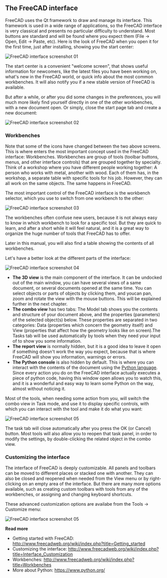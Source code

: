 ## The FreeCAD interface

FreeCAD uses the Qt framework to draw and manage its interface. This framework is used in a wide range of
applications, so the FreeCAD interface is very classical and presents no particular difficulty to understand.
Most buttons are standard and will be found where you expect them (File -> Open, Edit -> Paste, etc).
Here is the look of FreeCAD when you open it for the first time, just after installing, showing you the
start center:

![FreeCAD interface screenshot 01](http://www.freecadweb.org/wiki/images/4/49/Freecad-interface-01.jpg)

The start center is a convenient "welcome screen", that shows useful information for newcomers, like the latest
files you have been working on, what's new in the FreeCAD world, or quick info about the most common
workbenches. It will also notify you if a new stable version of FreeCAD is available.

But after a while, or after you did some changes in the preferences, you will much more likely find yourself
directly in one of the other workbenches, with a new document open. Or simply, close the
start page tab and create a new document:

![FreeCAD interface screenshot 02](http://www.freecadweb.org/wiki/images/2/28/Freecad-interface-02.jpg)

### Workbenches

Note that some of the icons have changed between the two above screens. This is where enters the most
important concept used in the FreeCAD interface: Workbenches. Workbenches are group of tools (toolbar
buttons, menus, and other interface controls) that are grouped together by specialty. Think of a workshop 
where you have different people working together: A person who works with metal, another with wood. Each of them
has, in the workshop, a separate table with specific tools for his job. However, they can all work on the
same objects. The same happens in FreeCAD.

The most important control of the FreeCAD interface is the workbench selector, which you use to switch from
one workbench to the other:

![FreeCAD interface screenshot 03](http://www.freecadweb.org/wiki/images/9/94/Freecad-interface-03.jpg)

The workbenches often confuse new users, because it is not always easy to know in which workbench to
look for a specific tool. But they are quick to learn, and after a short while it will feel natural, and
it is a great way to organize the huge number of tools that FreeCAD has to offer.

Later in this manual, you will also find a table showing the contents of all workbenches.

Let's have a better look at the different parts of the interface:

![FreeCAD interface screenshot 04](http://www.freecadweb.org/wiki/images/7/76/Freecad-interface-04.jpg)

* **The 3D view** is the main component of the interface. It can be undocked out of the main window, you can have several views of a same document, or several documents opened at the same time. You can select objects or parts of objects by clicking them, and youcan pan, zoom and rotate the view with the mouse buttons. This will be explained further in the next chapter.
* **The combo view** has two tabs: The Model tab shows you the contents and structure of your document above, and the properties (parameters) of the selected object(s) below. These properties are separated in two categories: Data (properties which concern the geometry itself) and View (properties that affect how the geometry looks like on screen).The Tasks tab will be used automatically by tools when they need your input of to show you some information.
* **The report view** is normally hidden, but it is a good idea to leave it open if something doesn't work the way you expect, because that is where FreeCAD will show you information, warnings or errors.
* **The Python console** is also hidden by default. This is where you can interact with the contents of the document using the [Python language](https://en.wikipedia.org/wiki/Python_%28programming_language%29). Since every action you do on the FreeCAD interface actually executes a piece of python code, having this window open allows you to watch this, and it is a wonderful and easy way to learn some Python on the way, almost without noticing it.

Most of the tools, when needing some action from you, will switch the combo view in Task mode, and use it to display
specific controls, with which you can interact with the tool and make it do what you want:

![FreeCAD interface screenshot 05](http://www.freecadweb.org/wiki/images/4/4f/Freecad-interface-07.jpg)

The task tab will close automatically after you press the OK (or Cancel) button. Most tools will also allow you to 
reopen that task panel, in order to modify the settings, by double-clicking the related object in the combo view.

### Customizing the interface

The interface of FreeCAD is deeply customizable. All panels and toolbars can be moved to different places or
stacked one with another. They can also be closed and reopened when needed from the View menu or by right-clicking
on an empty area of the interface. But there are many more options available, such as creating custom toolbars
with tools from any of the workbenches, or assigning and changing keyboard shortcuts.

These advanced customization options are availabe from the Tools -> Customize menu:

![FreeCAD interface screenshot 05](http://www.freecadweb.org/wiki/images/3/30/Freecad-interface-06.jpg)

**Read more**

* Getting started with FreeCAD: http://www.freecadweb.org/wiki/index.php?title=Getting_started
* Customizing the interface: http://www.freecadweb.org/wiki/index.php?title=Interface_Customization
* Workbenches: http://www.freecadweb.org/wiki/index.php?title=Workbenches
* More about Python: https://www.python.org/
